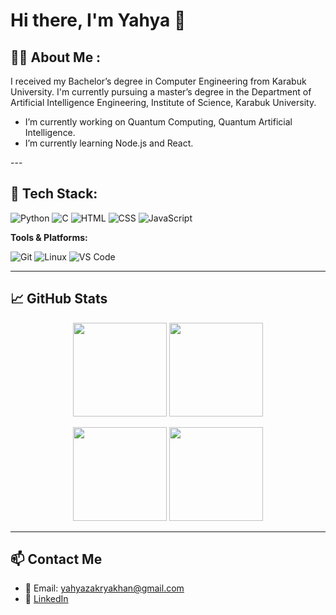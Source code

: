 # Hi there, I'm Yahya 👋

## 👩‍💻 About Me :
I received my Bachelor’s degree in Computer Engineering from Karabuk University. I'm currently pursuing a master’s degree in the Department of Artificial Intelligence Engineering, Institute of Science, Karabuk University. <br/>
<list>   
<ul>
  <li>I’m currently working on Quantum Computing, Quantum Artificial Intelligence.</li> 
  <li>I’m currently learning Node.js and React.</li>
</ul> 
</list>
---

## 🧰 Tech Stack:

![Python](https://img.shields.io/badge/-Python-05122A?style=flat&logo=python)
![C](https://img.shields.io/badge/-C-05122A?style=flat&logo=c)
![HTML](https://img.shields.io/badge/-HTML5-05122A?style=flat&logo=html5)
![CSS](https://img.shields.io/badge/-CSS3-05122A?style=flat&logo=css3)
![JavaScript](https://img.shields.io/badge/-JavaScript-05122A?style=flat&logo=javascript)


**Tools & Platforms:**  

![Git](https://img.shields.io/badge/-Git-05122A?style=flat&logo=git)
![Linux](https://img.shields.io/badge/-Linux-05122A?style=flat&logo=linux)
![VS Code](https://img.shields.io/badge/-VSCode-05122A?style=flat&logo=visual-studio-code)

---

## 📈 GitHub Stats

<p align="center">
  <img src="https://github-readme-stats.vercel.app/api?username=Yahya3mn&show_icons=true&theme=radical" height="150"/>
  <img src="https://github-readme-stats.vercel.app/api/top-langs/?username=Yahya3mn&layout=compact&theme=radical" height="150"/>
</p>

<p align="center">
  <img src="https://github-readme-streak-stats.herokuapp.com/?user=Yahya3mn&theme=radical" height="150"/>
  <img src="https://github-readme-activity-graph.vercel.app/graph?username=Yahya3mn&theme=radical" height="150"/>
</p>


---

## 📫 Contact Me

- 📧 Email: yahyazakryakhan@gmail.com
- 💼 [LinkedIn](https://www.linkedin.com/in/yahya-zakrya-khan-92152a1b8/)  
